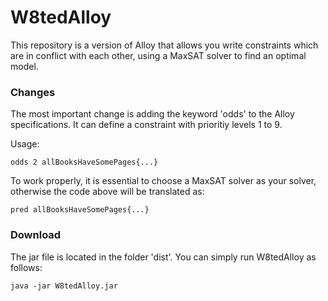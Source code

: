 W8tedAlloy
===========


This repository is a version of Alloy that allows you write constraints which are in conflict with each other,
using a MaxSAT solver to find an optimal model.

### Changes

The most important change is adding the keyword 'odds' to the Alloy specifications. It can define a constraint with prioritiy levels 1 to 9.

Usage:

    odds 2 allBooksHaveSomePages{...}

To work properly, it is essential to choose a MaxSAT solver as your solver, otherwise the code above will be translated as:

    pred allBooksHaveSomePages{...}
    
### Download

The jar file is located in the folder 'dist'. You can simply run W8tedAlloy as follows:

    java -jar W8tedAlloy.jar
    
